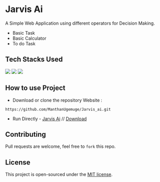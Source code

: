 # Jarvis Ai
A Simple Web Application using different operators for Decision Making.
- Basic Task 
- Basic Calculator
- To do Task

## Tech Stacks Used

<a target="_blank" href="https://www.w3schools.com/html/default.asp"><img src="https://img.shields.io/badge/html5%20-%23E34F26.svg?&style=for-the-badge&logo=html5&logoColor=white"></img></a>
<a target="_blank" href="https://www.w3schools.com/css/default.asp"><img src="https://img.shields.io/badge/css3%20-%231572B6.svg?&style=for-the-badge&logo=css3&logoColor=white"></img></a>
<a target="_blank" href="https://www.w3schools.com/js/default.asp"><img src="https://img.shields.io/badge/javascript%20-%23323330.svg?&style=for-the-badge&logo=javascript&logoColor=%23F7DF1E"></img></a>

## How to use Project
- Download or clone the repository Website : 
```
https://github.com/ManthanUgemuge/Jarvis_ai.git
```
- Run Directly - [Jarvis Ai](https://manthanugemuge.github.io/Jarvis_ai/) // [Download](https://github.com/ManthanUgemuge/Jarvis_ai/archive/refs/heads/main.zip)

## Contributing

Pull requests are welcome, feel free to ```fork``` this repo.

## License
This project is open-sourced under the [MIT license]().
